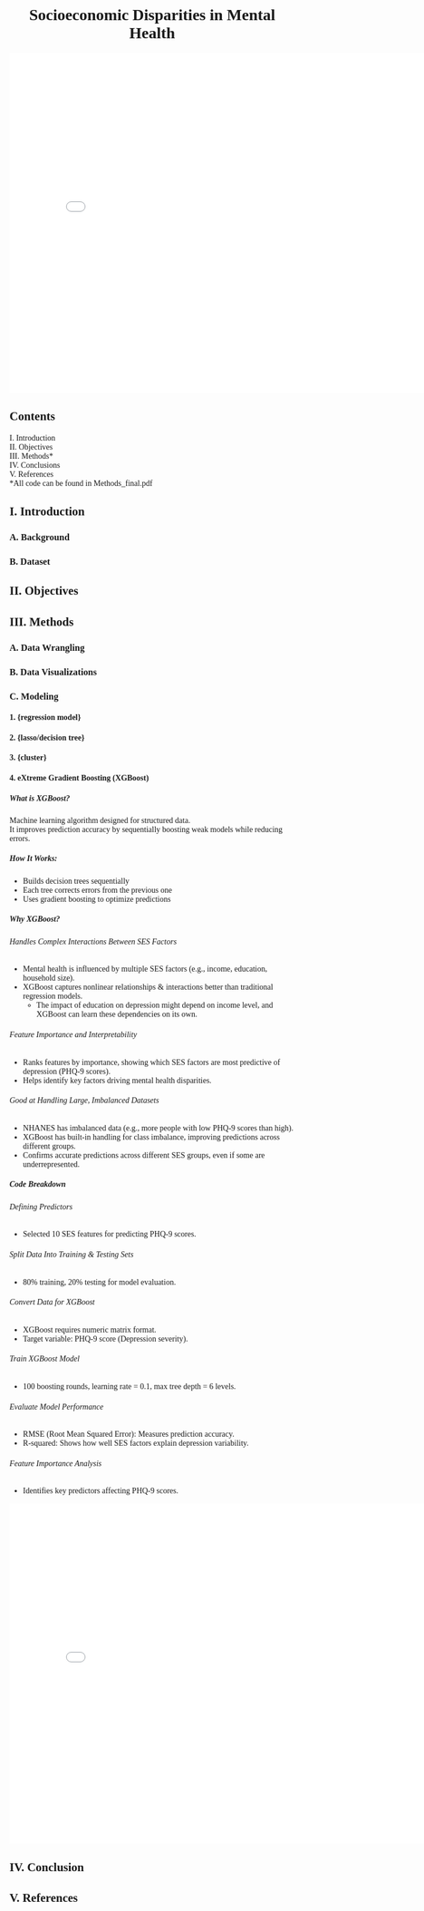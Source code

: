 <style>
  body {
    font-family: 'Times New Roman', Times, serif;
  }
	 h1 {
    text-align: center;
  }
</style>


# Socioeconomic Disparities in Mental Health

<iframe src="gender_phq9_box_plot.html" width=800 height=600 frameBorder=0></iframe>



## Contents 
I. Introduction \
II. Objectives \
III. Methods* \
IV. Conclusions \
V. References \
*All code can be found in Methods_final.pdf

## I. Introduction

### A. Background

### B. Dataset

## II. Objectives


## III. Methods

### A. Data Wrangling

### B. Data Visualizations

### C. Modeling

#### 1. {regression model}

#### 2. {lasso/decision tree}

#### 3. {cluster}

#### 4. eXtreme Gradient Boosting (XGBoost)

##### What is XGBoost?
Machine learning algorithm designed for structured data.  
It improves prediction accuracy by sequentially boosting weak models while reducing errors.

##### How It Works:
- Builds decision trees sequentially
- Each tree corrects errors from the previous one
- Uses gradient boosting to optimize predictions


##### Why XGBoost?
###### Handles Complex Interactions Between SES Factors
- Mental health is influenced by multiple SES factors (e.g., income, education, household size).
- XGBoost captures nonlinear relationships & interactions better than traditional regression models.
  	- The impact of education on depression might depend on income level, and XGBoost can learn these dependencies on its own.

###### Feature Importance and Interpretability
- Ranks features by importance, showing which SES factors are most predictive of depression (PHQ-9 scores).
- Helps identify key factors driving mental health disparities.

###### Good at Handling Large, Imbalanced Datasets
- NHANES has imbalanced data (e.g., more people with low PHQ-9 scores than high).
- XGBoost has built-in handling for class imbalance, improving predictions across different groups.
- Confirms accurate predictions across different SES groups, even if some are underrepresented.
  

##### Code Breakdown
###### Defining Predictors
- Selected 10 SES features for predicting PHQ-9 scores.

###### Split Data Into Training & Testing Sets
- 80% training, 20% testing for model evaluation.

###### Convert Data for XGBoost
- XGBoost requires numeric matrix format.
- Target variable: PHQ-9 score (Depression severity).

###### Train XGBoost Model
- 100 boosting rounds, learning rate = 0.1, max tree depth = 6 levels.

###### Evaluate Model Performance
- RMSE (Root Mean Squared Error): Measures prediction accuracy.
- R-squared: Shows how well SES factors explain depression variability.

###### Feature Importance Analysis
- Identifies key predictors affecting PHQ-9 scores.


<iframe src="Feature_Importance_Plot.html" width=800 height=600 frameBorder=0></iframe>

## IV. Conclusion


## V. References

